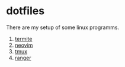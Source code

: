 # dotfiles
There are my setup of some linux programms.

1.    [termite](https://github.com/yalef/dotfiles/tree/master/termite)
2.    [neovim](https://github.com/yalef/dotfiles/tree/master/nvim)
3.    [tmux](https://github.com/yalef/dotfiles/blob/master/.tmux.conf)
4.    [ranger](https://github.com/yalef/dotfiles/tree/master/ranger)        

